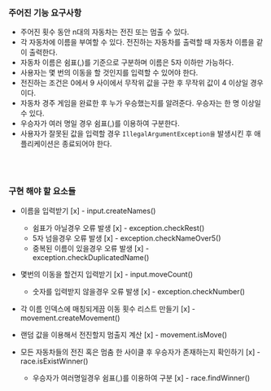### 주어진 기능 요구사항

- 주어진 횟수 동안 n대의 자동차는 전진 또는 멈출 수 있다. 
- 각 자동차에 이름을 부여할 수 있다. 전진하는 자동차를 출력할 때 자동차 이름을 같이 출력한다. 
- 자동차 이름은 쉼표(,)를 기준으로 구분하며 이름은 5자 이하만 가능하다. 
- 사용자는 몇 번의 이동을 할 것인지를 입력할 수 있어야 한다. 
- 전진하는 조건은 0에서 9 사이에서 무작위 값을 구한 후 무작위 값이 4 이상일 경우이다. 
- 자동차 경주 게임을 완료한 후 누가 우승했는지를 알려준다. 우승자는 한 명 이상일 수 있다. 
- 우승자가 여러 명일 경우 쉼표(,)를 이용하여 구분한다. 
- 사용자가 잘못된 값을 입력할 경우 `IllegalArgumentException을` 발생시킨 후 애플리케이션은 종료되어야 한다.


<br/>
<br/>

### 구현 해야 할 요소들

- 이름을 입력받기 [x] - input.createNames()
  - 쉼표가 아닐경우 오류 발생 [x] - exception.checkRest()
  - 5자 넘을경우 오류 발생 [x] - exception.checkNameOver5()
  - 중복된 이름이 있을경우 오류 발생 [x] - exception.checkDuplicatedName()
  
    
- 몇번의 이동을 할건지 입력받기 [x] - input.moveCount()
  - 숫자를 입력받지 않을경우 오류 발생 [x] - exception.checkNumber()
  

- 각 이름 인덱스에 매칭되게끔 이동 횟수 리스트 만들기 [x] - movement.createMovement()
  

- 랜덤 값을 이용해서 전진할지 멈출지 계산 [x] - movement.isMove()
  

- 모든 자동차들의 전진 혹은 멈춤 한 사이클 후 우승자가 존재하는지 확인하기 [x] - race.isExistWinner()
  - 우승자가 여러명일경우 쉼표(,)를 이용하여 구분 [x] - race.findWinner()

